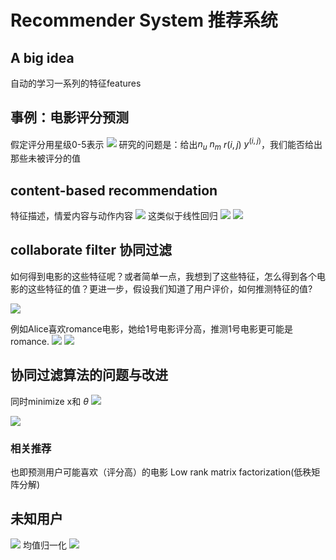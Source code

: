 # Recommender System 推荐系统
## A big idea
自动的学习一系列的特征features

## 事例：电影评分预测
假定评分用星级0-5表示
![](./image/2022-10-24-13-27-01.png)
研究的问题是：给出$n_u$ $n_m$ $r(i,j)$ $y^{(i,j)}$，我们能否给出那些未被评分的值

## content-based recommendation
特征描述，情爱内容与动作内容
![](./image/2022-10-24-13-38-26.png)
这类似于线性回归
![](./image/2022-10-24-13-41-58.png)
![](./image/2022-10-24-13-46-18.png)

## collaborate filter 协同过滤
如何得到电影的这些特征呢？或者简单一点，我想到了这些特征，怎么得到各个电影的这些特征的值？更进一步，假设我们知道了用户评价，如何推测特征的值?

![](./image/2022-10-24-13-59-44.png)

例如Alice喜欢romance电影，她给1号电影评分高，推测1号电影更可能是romance.
![](./image/2022-10-24-14-09-01.png)
![](./image/2022-10-24-14-11-30.png)

## 协同过滤算法的问题与改进
同时minimize x和 $\theta$
![](./image/2022-10-24-14-14-52.png)

![](./image/2022-10-24-15-03-24.png)

### 相关推荐
也即预测用户可能喜欢（评分高）的电影
Low rank matrix factorization(低秩矩阵分解)

## 未知用户
![](./image/2022-10-24-15-18-12.png)
均值归一化
![](./image/2022-10-24-15-22-45.png)

